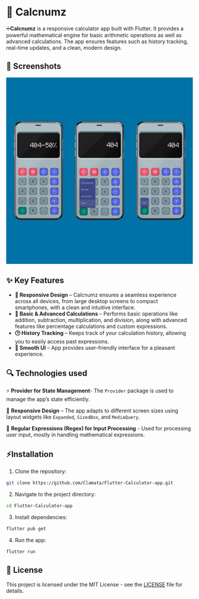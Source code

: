


# 🧮 **Calcnumz**
➗**Calcnumz** is a responsive calculator app built with Flutter. It provides a powerful mathematical engine for basic arithmetic operations as well as advanced calculations. The app ensures features such as history tracking, real-time updates, and a clean, modern design.

## 📸 Screenshots

<img src="showcase.jpg" alt="screenshot">

## ✨ Key Features

-   **📱 Responsive Design** – Calcnumz ensures a seamless experience across all devices, from large desktop screens to compact smartphones, with a clean and intuitive interface.
- **🧮 Basic & Advanced Calculations** – Performs basic operations like addition, subtraction, multiplication, and division, along with advanced features like percentage calculations and custom expressions.
- **🕒 History Tracking** – Keeps track of your calculation history, allowing you to easily access past expressions.
-   **🎨 Smooth UI** – App provides user-friendly interface for a pleasant experience.

## 🔍 **Technologies used**
⚡ **Provider for State Management**- The `Provider` package is used to manage the app’s state efficiently.

📱 **Responsive Design** – The app adapts to different screen sizes using layout widgets like `Expanded`, `SizedBox`, and `MediaQuery`.

🧩 **Regular Expressions (Regex) for Input Processing** - Used for processing user input, mostly in handling mathematical expressions.

## ⚡Installation

1. Clone the repository:

```bash 
git clone https://github.com/Clamata/Flutter-Calculator-app.git
```  

2. Navigate to the project directory:
  ```bash 
cd Flutter-Calculator-app  
```  
3. Install dependencies:
  ```bash 
flutter pub get  
```  
4. Run the app:
  ```bash 
flutter run  
```  

## 📜 License

This project is licensed under the MIT License - see the [LICENSE](LICENSE) file for details.